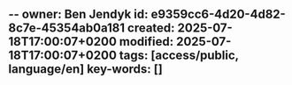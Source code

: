 --
owner: Ben Jendyk
id: e9359cc6-4d20-4d82-8c7e-45354ab0a181
created: 2025-07-18T17:00:07+0200
modified: 2025-07-18T17:00:07+0200
tags: [access/public, language/en]
key-words: []
---

